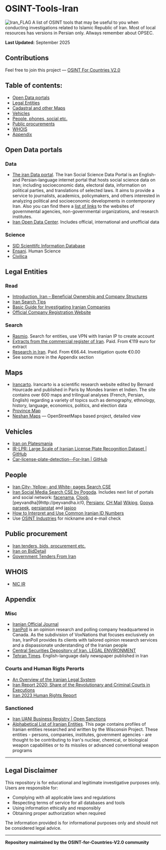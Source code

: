 
# OSINT-Tools-Iran
<img src="https://upload.wikimedia.org/wikipedia/commons/thumb/c/ca/Flag_of_Iran.svg/640px-Flag_of_Iran.svg.png" alt="Iran_FLAG"/>
A list of OSINT tools that may be useful to you when conducting investigations related to  Islamic Republic of Iran. Most of local resources has versions in Persian only. Allways remember about OPSEC.

**Last Updated:** September 2025

## Contributions
Feel free to join this project — [OSINT For Countries V2.0](https://github.com/paulpogoda/OSINT-for-countries-V2.0)

## Table of contents:
 - [Open Data portals](#open-data-portals)
 - [Legal Entities](#legal-entities)
 - [Cadastral and other Maps](#maps)
 - [Vehicles](#vehicles)
 - [People, phones, social etc.](#people)
 - [Public procurements](#public-procurement)
 - [WHOIS](#whois)
 - [Appendix](#appendix)

## Open Data portals
### Data 
- [The iran Data portal](https://irandataportal.syr.edu). The Iran Social Science Data Portal is an English- and Persian-language internet portal that hosts social science data on Iran; including socioeconomic data, electoral data, information on political parties, and translations of selected laws. It aims to provide a service to journalists, academics, policymakers, and others interested in analyzing political and socioeconomic developments in contemporary Iran. Also you can find there a [list of links](https://irandataportal.syr.edu/addresses-of-organizations-and-research-institutes) to the websites of governmental agencies, non-governmental organizations, and research institutes.
- [Iran Open Data Center](https://iranopendata.org/en/). Includes official, international and unofficial data

### Science
- [SID Scienttifc Information Database](https://sid.ir/en/) 
- [Ensani](http://ensani.ir/fa). Human Science
- [Civilica](https://en.civilica.com)

## Legal Entities
### Read
- [Introduction. Iran – Beneficial Ownership and Company Structures](https://learn.sayari.com/iran-beneficial-ownership-and-company-structures/)
- [Iran Search Tips](https://learn.sayari.com/iran-search-tips/)
- [Basic Guide for Investigating Iranian Companies](https://learn.sayari.com/basic-guide-investigating-iranian-companies/)
- [ Official Company Registration Website](https://irsherkat.ssaa.ir/)
### Search
- [Rasmio](https://rasmio.com). Search for entities, use VPN with Iranian IP to create account
- [Extracts from the commercial register of Iran](https://schmidt-export.com/extracts-foreign-commercial-registers-and-accounting-statements/extracts-commercial-register-iran). Paid. From €119 euro for extract
- [Research in Iran](https://www.companydiligence.com/iran/). Paid. From €66.44. Investigation quote €0.00
- See some more in the Appendix section

## Maps
- [Irancarto](http://www.irancarto.cnrs.fr/index.php?l=en). Irancarto is a scientific research website edited by Bernard Hourcade and published in Paris by Mondes Iranien et Indien. The site contains over 600 maps and trilingual analyses (French, Persian, English) regarding a variety of topics such as demography, ethnology, history, language, economics, politics, and election data
- [Province Map](https://iranopendata.org/en/map/)
- [Neshan Maps](https://neshan.org/maps#c35.685-51.424-13z-0p) — OpenStreetMaps based project, detailed view

## Vehicles
- [Iran on Platesmania](https://platesmania.com/ir/search)
- [IR-LPR: Large Scale of Iranian License Plate Recognition Dataset | GitHub](https://github.com/mut-deep/IR-LPR)
- [Car-license-plate-detection--For-Iran | GitHub](https://github.com/amin-tohidi/Car-license-plate-detection--For-Iran-)

## People 
- [Iran City- Yellow- and White- pages Search CSE](https://phonebookoftheworld.com/iran/)
- [Iran Social Media Search CSE by Pogoda](https://cse.google.com/cse?cx=a69e29b24a5804272). Includes next list of portals and social network: [facenama](http://facenama.com/), [Cloob](http://cloob.com/), [peyvandha]9http://peyvandha.ir/0, [Persianv](http://persianv.com/), [CH Mail](http://chmail.ir/) [Wikipg](http://wikipg.com/), [Gooya](http://gooya.com/). [parseek](http://parseek.com/), [persianstat](http://persianstat.com/) and [jasjoo](http://jasjoo.com/)
- [How to Interpret and Use Common Iranian ID Numbers](https://learn.sayari.com/how-to-interpret-and-use-common-iranian-id-numbers/)
- Use [OSINT Industries](https://app.osint.industries) for nickname and e-mail check


## Public procurement
- [Iran tenders, bids, procurement etc.](https://www.tendersontime.com/iran-tenders/)
- [Iran on BidDetail](https://www.biddetail.com/iran-tenders)
- [Government Tenders From Iran](https://www.globaltenders.com/government-tenders-iran)

## WHOIS
- [NIC IR](https://whois.nic.ir)

## Appendix

### Misc
- [Iranian Official Journal](https://www.hamshahrionline.ir)
- [IranPoll](https://www.iranpoll.com) is an opinion research and polling company headquartered in Canada. As the subdivision of VoxNations that focuses exclusively on Iran, IranPoll provides its clients with tailored opinion research services and a dispassionate understanding of the Iranian people
- [Central Securities Depository of Iran. LEGAL ENVIRONMENT](https://aecsd.org/upload/docs/iran_legal_information.pdf)
- [Tehran Times](https://tehrantimes.com). English-language daily newspaper published in Iran

### Courts and Human Rigts Perorts
- [An Overview of the Iranian Legal System](https://www.nyulawglobal.org/globalex/iran_legal_system_research1.html)
- [Iran Report 2020: Share of the Revolutionary and Criminal Courts in Executions](https://iranhr.net/en/articles/4729/)
- [Iran 2023 Human Rights Report](https://www.state.gov/wp-content/uploads/2024/02/528267_IRAN-2023-HUMAN-RIGHTS-REPORT.pdf)

### Sanctioned
- [Iran UANI Business Registry | Open Sanctions](https://www.opensanctions.org/datasets/ir_uani_business_registry/)
- [Alphabetical List of Iranian Entities](https://www.iranwatch.org/iranian-entities). This page contains profiles of Iranian entities researched and written by the Wisconsin Project. These entities - persons, companies, institutes, government agencies - are thought to be contributing to Iran's nuclear, chemical, or biological weapon capabilities or to its missiles or advanced conventional weapon programs

***

## Legal Disclaimer

This repository is for educational and legitimate investigative purposes only. Users are responsible for:
- Complying with all applicable laws and regulations
- Respecting terms of service for all databases and tools
- Using information ethically and responsibly
- Obtaining proper authorization when required

The information provided is for informational purposes only and should not be considered legal advice.

---

**Repository maintained by the OSINT-for-Countries-V2.0 community**
